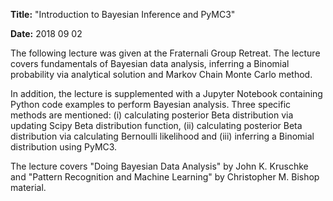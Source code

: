 __Title:__ "Introduction to Bayesian Inference and PyMC3"

__Date:__ 2018 09 02

The following lecture was given at the Fraternali Group Retreat. The lecture covers fundamentals of Bayesian data analysis, inferring a Binomial probability via analytical solution and Markov Chain Monte Carlo method. 

In addition, the lecture is supplemented with a Jupyter Notebook containing Python code examples to perform Bayesian analysis. Three specific methods are mentioned: (i) calculating posterior Beta distribution via updating Scipy Beta distribution function, (ii) calculating posterior Beta distribution via calculating Bernoulli likelihood and (iii) inferring a Binomial distribution using PyMC3.

The lecture covers "Doing Bayesian Data Analysis" by John K. Kruschke and "Pattern Recognition and Machine Learning" by Christopher M. Bishop material.
